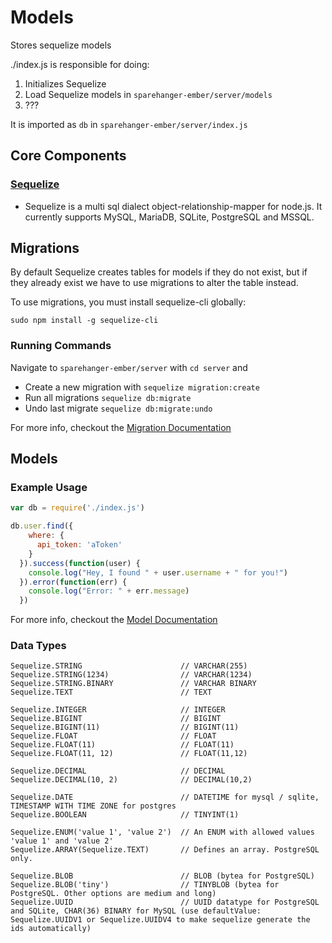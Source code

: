 Models
===

Stores sequelize models

./index.js is responsible for doing:

1. Initializes Sequelize
2. Load Sequelize models in `sparehanger-ember/server/models`
3. ???

It is imported as `db` in `sparehanger-ember/server/index.js`

Core Components
---

### [Sequelize](http://sequelize.readthedocs.org/en/latest/)
- Sequelize is a multi sql dialect object-relationship-mapper
for node.js. It currently supports MySQL, MariaDB, SQLite,
PostgreSQL and MSSQL.

Migrations
---

By default Sequelize creates tables for models if they do not exist,
but if they already exist we have to use migrations to alter the
table instead.

To use migrations, you must install sequelize-cli globally:

`sudo npm install -g sequelize-cli`

### Running Commands

Navigate to `sparehanger-ember/server` with `cd server` and
* Create a new migration with `sequelize migration:create`
* Run all migrations `sequelize db:migrate`
* Undo last migrate `sequelize db:migrate:undo`

For more info, checkout the [Migration Documentation](http://sequelize.readthedocs.org/en/latest/docs/migrations/)

Models
---

### Example Usage

```js
var db = require('./index.js')

db.user.find({
    where: {
      api_token: 'aToken'
    }
  }).success(function(user) {
    console.log("Hey, I found " + user.username + " for you!")
  }).error(function(err) {
    console.log("Error: " + err.message)
  })
```

For more info, checkout the [Model Documentation](http://sequelize.readthedocs.org/en/latest/docs/models/)

### Data Types

```
Sequelize.STRING                      // VARCHAR(255)
Sequelize.STRING(1234)                // VARCHAR(1234)
Sequelize.STRING.BINARY               // VARCHAR BINARY
Sequelize.TEXT                        // TEXT

Sequelize.INTEGER                     // INTEGER
Sequelize.BIGINT                      // BIGINT
Sequelize.BIGINT(11)                  // BIGINT(11)
Sequelize.FLOAT                       // FLOAT
Sequelize.FLOAT(11)                   // FLOAT(11)
Sequelize.FLOAT(11, 12)               // FLOAT(11,12)

Sequelize.DECIMAL                     // DECIMAL
Sequelize.DECIMAL(10, 2)              // DECIMAL(10,2)

Sequelize.DATE                        // DATETIME for mysql / sqlite, TIMESTAMP WITH TIME ZONE for postgres
Sequelize.BOOLEAN                     // TINYINT(1)

Sequelize.ENUM('value 1', 'value 2')  // An ENUM with allowed values 'value 1' and 'value 2'
Sequelize.ARRAY(Sequelize.TEXT)       // Defines an array. PostgreSQL only.

Sequelize.BLOB                        // BLOB (bytea for PostgreSQL)
Sequelize.BLOB('tiny')                // TINYBLOB (bytea for PostgreSQL. Other options are medium and long)
Sequelize.UUID                        // UUID datatype for PostgreSQL and SQLite, CHAR(36) BINARY for MySQL (use defaultValue: Sequelize.UUIDV1 or Sequelize.UUIDV4 to make sequelize generate the ids automatically)
```
